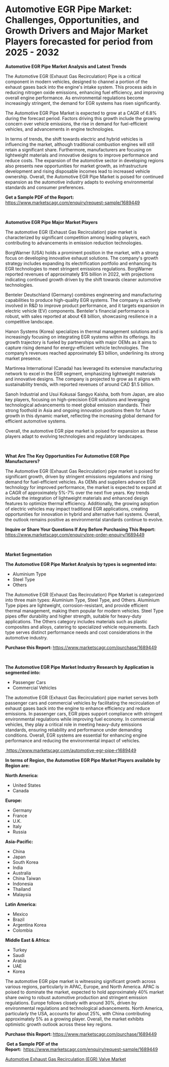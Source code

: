 <p><h1>Automotive EGR Pipe Market: Challenges, Opportunities, and Growth Drivers and Major Market Players forecasted for period from 2025 - 2032</h1></p><p><strong>Automotive EGR Pipe Market Analysis and Latest Trends</strong></p>
<p><p>The Automotive EGR (Exhaust Gas Recirculation) Pipe is a critical component in modern vehicles, designed to channel a portion of the exhaust gases back into the engine's intake system. This process aids in reducing nitrogen oxide emissions, enhancing fuel efficiency, and improving overall engine performance. As environmental regulations become increasingly stringent, the demand for EGR systems has risen significantly. </p><p>The Automotive EGR Pipe Market is expected to grow at a CAGR of 6.8% during the forecast period. Factors driving this growth include the growing concern over vehicle emissions, the rise in demand for fuel-efficient vehicles, and advancements in engine technologies. </p><p>In terms of trends, the shift towards electric and hybrid vehicles is influencing the market, although traditional combustion engines will still retain a significant share. Furthermore, manufacturers are focusing on lightweight materials and innovative designs to improve performance and reduce costs. The expansion of the automotive sector in developing regions also presents new opportunities for market growth, as infrastructure development and rising disposable incomes lead to increased vehicle ownership. Overall, the Automotive EGR Pipe Market is poised for continued expansion as the automotive industry adapts to evolving environmental standards and consumer preferences.</p></p>
<p><strong>Get a Sample PDF of the Report:&nbsp;</strong> <a href="https://www.marketscagr.com/enquiry/request-sample/1689449?utm_campaign=3263&utm_medium=2&utm_source=Github&utm_content=ia&utm_term=26032025&utm_id=automotive-egr-pipe">https://www.marketscagr.com/enquiry/request-sample/1689449</a></p>
<p>&nbsp;</p>
<p><strong>Automotive EGR Pipe Major Market Players</strong></p>
<p><p>The automotive EGR (Exhaust Gas Recirculation) pipe market is characterized by significant competition among leading players, each contributing to advancements in emission reduction technologies. </p><p>BorgWarner (USA) holds a prominent position in the market, with a strong focus on developing innovative exhaust solutions. The company's growth strategy includes expanding its electrification portfolio and enhancing its EGR technologies to meet stringent emissions regulations. BorgWarner reported revenues of approximately $15 billion in 2022, with projections indicating continued growth driven by the shift towards cleaner automotive technologies.</p><p>Benteler Deutschland (Germany) combines engineering and manufacturing capabilities to produce high-quality EGR systems. The company is actively involved in R&D to improve product performance, and it targets expansion in electric vehicle (EV) components. Benteler's financial performance is robust, with sales reported at about €8 billion, showcasing resilience in a competitive landscape.</p><p>Hanon Systems (Korea) specializes in thermal management solutions and is increasingly focusing on integrating EGR systems within its offerings. Its growth trajectory is fueled by partnerships with major OEMs as it aims to capture rising demand for energy-efficient vehicle technologies. The company’s revenues reached approximately $3 billion, underlining its strong market presence.</p><p>Martinrea International (Canada) has leveraged its extensive manufacturing network to excel in the EGR segment, emphasizing lightweight materials and innovative designs. The company is projected to grow as it aligns with sustainability trends, with reported revenues of around CAD $1.5 billion.</p><p>Sanoh Industrial and Usui Kokusai Sangyo Kaisha, both from Japan, are also key players, focusing on high-precision EGR solutions and leveraging technological advancements to meet global emission standards. Their strong foothold in Asia and ongoing innovation positions them for future growth in this dynamic market, reflecting the increasing global demand for efficient automotive systems. </p><p>Overall, the automotive EGR pipe market is poised for expansion as these players adapt to evolving technologies and regulatory landscapes.</p></p>
<p>&nbsp;</p>
<p><strong>What Are The Key Opportunities For Automotive EGR Pipe Manufacturers?</strong></p>
<p><p>The Automotive EGR (Exhaust Gas Recirculation) pipe market is poised for significant growth, driven by stringent emissions regulations and rising demand for fuel-efficient vehicles. As OEMs and suppliers advance EGR technology for improved performance, the market is expected to expand at a CAGR of approximately 5%-7% over the next five years. Key trends include the integration of lightweight materials and enhanced design features to optimize thermal efficiency. Additionally, the growing adoption of electric vehicles may impact traditional EGR applications, creating opportunities for innovation in hybrid and alternative fuel systems. Overall, the outlook remains positive as environmental standards continue to evolve.</p></p>
<p><strong>Inquire or Share Your Questions If Any Before Purchasing This Report:</strong> <a href="https://www.marketscagr.com/enquiry/pre-order-enquiry/1689449?utm_campaign=3263&utm_medium=2&utm_source=Github&utm_content=ia&utm_term=26032025&utm_id=automotive-egr-pipe">https://www.marketscagr.com/enquiry/pre-order-enquiry/1689449</a></p>
<p>&nbsp;</p>
<p><strong>Market Segmentation</strong></p>
<p><strong>The Automotive EGR Pipe Market Analysis by types is segmented into:</strong></p>
<p><ul><li>Aluminium Type</li><li>Steel Type</li><li>Others</li></ul></p>
<p><p>The Automotive EGR (Exhaust Gas Recirculation) Pipe Market is categorized into three main types: Aluminium Type, Steel Type, and Others. Aluminium Type pipes are lightweight, corrosion-resistant, and provide efficient thermal management, making them popular for modern vehicles. Steel Type pipes offer durability and higher strength, suitable for heavy-duty applications. The Others category includes materials such as plastic composites and alloys, catering to specialized vehicle requirements. Each type serves distinct performance needs and cost considerations in the automotive industry.</p></p>
<p><strong>Purchase this Report:&nbsp;</strong><a href="https://www.marketscagr.com/purchase/1689449?utm_campaign=3263&utm_medium=2&utm_source=Github&utm_content=ia&utm_term=26032025&utm_id=automotive-egr-pipe">https://www.marketscagr.com/purchase/1689449</a></p>
<p>&nbsp;</p>
<p><strong>The Automotive EGR Pipe Market Industry Research by Application is segmented into:</strong></p>
<p><ul><li>Passenger Cars</li><li>Commercial Vehicles</li></ul></p>
<p><p>The automotive EGR (Exhaust Gas Recirculation) pipe market serves both passenger cars and commercial vehicles by facilitating the recirculation of exhaust gases back into the engine to enhance efficiency and reduce emissions. In passenger cars, EGR pipes support compliance with stringent environmental regulations while improving fuel economy. In commercial vehicles, they play a critical role in meeting heavy-duty emissions standards, ensuring reliability and performance under demanding conditions. Overall, EGR systems are essential for enhancing engine performance and reducing the environmental impact of vehicles.</p></p>
<p><a href="https://www.marketscagr.com/automotive-egr-pipe-r1689449?utm_campaign=3263&utm_medium=2&utm_source=Github&utm_content=ia&utm_term=26032025&utm_id=automotive-egr-pipe">&nbsp;https://www.marketscagr.com/automotive-egr-pipe-r1689449</a></p>
<p><strong>In terms of Region, the Automotive EGR Pipe Market Players available by Region are:</strong></p>
<p>
    <p> <strong> North America: </strong>
        <ul>
            <li>United States</li>
            <li>Canada</li>
        </ul>
        </p> 
    <p> <strong> Europe: </strong>
        <ul>
            <li>Germany</li>
            <li>France</li>
            <li>U.K.</li>
            <li>Italy</li>
            <li>Russia</li>
        </ul>
        </p> 
    <p> <strong> Asia-Pacific: </strong>
        <ul>
            <li>China</li>
            <li>Japan</li>
            <li>South Korea</li>
            <li>India</li>
            <li>Australia</li>
            <li>China Taiwan</li>
            <li>Indonesia</li>
            <li>Thailand</li>
            <li>Malaysia</li>
        </ul>
        </p> 
    <p> <strong> Latin America: </strong>
        <ul>
            <li>Mexico</li>
            <li>Brazil</li>
            <li>Argentina Korea</li>
            <li>Colombia</li>
        </ul>
        </p> 
    <p> <strong> Middle East & Africa: </strong>
        <ul>
            <li>Turkey</li>
            <li>Saudi</li>
            <li>Arabia</li>
            <li>UAE</li>
            <li>Korea</li>
        </ul>
    </p>
    </p>
<p><p>The automotive EGR pipe market is witnessing significant growth across various regions, particularly in APAC, Europe, and North America. APAC is poised to dominate the market, expected to hold approximately 40% market share owing to robust automotive production and stringent emission regulations. Europe follows closely with around 30%, driven by environmental regulations and technological advancements. North America, particularly the USA, accounts for about 25%, with China contributing approximately 5% as a growing player. Overall, the market exhibits optimistic growth outlook across these key regions.</p></p>
<p><strong>Purchase this Report: </strong><a href="https://www.marketscagr.com/purchase/1689449?utm_campaign=3263&utm_medium=2&utm_source=Github&utm_content=ia&utm_term=26032025&utm_id=automotive-egr-pipe">https://www.marketscagr.com/purchase/1689449</a></p>
<p>&nbsp;<strong>Get a Sample PDF of the Report:&nbsp;&nbsp;</strong><a href="https://www.marketscagr.com/enquiry/request-sample/1689449?utm_campaign=3263&utm_medium=2&utm_source=Github&utm_content=ia&utm_term=26032025&utm_id=automotive-egr-pipe">https://www.marketscagr.com/enquiry/request-sample/1689449</a></p>
<p><strong></strong></p>
<p><p><a href="https://github.com/celpabembes/Market-Research-Report-List-1/blob/main/automotive-exhaust-gas-recirculation-egr-valve-market.md?utm_campaign=3263&utm_medium=2&utm_source=Github&utm_content=ia&utm_term=26032025&utm_id=automotive-egr-pipe">Automotive Exhaust Gas Recirculation (EGR) Valve Market</a></p></p>